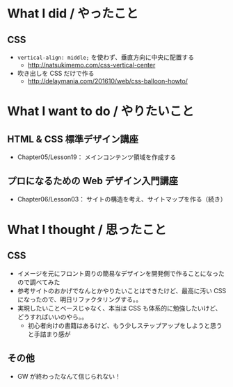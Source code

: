 # What I did / やったこと
## CSS
- `vertical-align: middle;` を使わず、垂直方向に中央に配置する
    - http://natsukimemo.com/css-vertical-center
- 吹き出しを CSS だけで作る
    - http://delaymania.com/201610/web/css-balloon-howto/

# What I want to do / やりたいこと
## HTML & CSS 標準デザイン講座
- Chapter05/Lesson19： メインコンテンツ領域を作成する

## プロになるための Web デザイン入門講座
- Chapter06/Lesson03： サイトの構造を考え、サイトマップを作る（続き）

# What I thought / 思ったこと
## CSS
- イメージを元にフロント周りの簡易なデザインを開発側で作ることになったので調べてみた
- 参考サイトのおかげでなんとかやりたいことはできたけど、最高に汚い CSS になったので、明日リファクタリングする。。
- 実現したいことベースじゃなく、本当は CSS も体系的に勉強したいけど、どうすればいいのやら。。
    - 初心者向けの書籍はあるけど、もう少しステップアップをしようと思うと手詰まり感が

## その他
- GW が終わったなんて信じられない！ 
